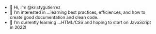 - 👋 Hi, I’m @kristygutierrez
- 👀 I’m interested in ...learning best practices, efficiences, and how to create good documentation and clean code.
- 🌱 I’m currently learning ...HTML/CSS and hoping to start on JavaScript in 2022!



<!---
kristygutierrez/kristygutierrez is a ✨ special ✨ repository because its `README.md` (this file) appears on your GitHub profile.
You can click the Preview link to take a look at your changes.
--->
